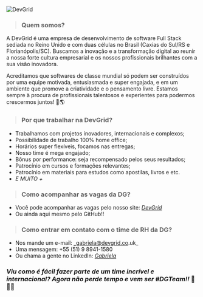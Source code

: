 
![DevGrid](https://media-exp1.licdn.com/dms/image/C4E16AQGQvS2wj0-z8w/profile-displaybackgroundimage-shrink_350_1400/0/1627411351001?e=1633564800&v=beta&t=Pvma4SpsmTjggyx3J-KaIsfSWCjG7z-n7yhuHtD5eRo)

> ### Quem somos?


A DevGrid é uma empresa de desenvolvimento de software Full Stack sediada no Reino Unido e com duas células no Brasil (Caxias do Sul/RS e Florianópolis/SC). Buscamos a inovação e a transformação digital ao reunir a nossa forte cultura empresarial e os nossos profissionais brilhantes com a sua visão inovadora.

Acreditamos que softwares de classe mundial só podem ser construídos por uma equipe motivada, entusiasmada e super engajada, e em um ambiente que promove a criatividade e o pensamento livre.
Estamos sempre à procura de profissionais talentosos e experientes para podermos crescermos juntos! 🚀🌎

> ### Por que trabalhar na DevGrid?

- Trabalhamos com projetos inovadores, internacionais e complexos;
- Possibilidade de trabalho 100% home office;
- Horários super flexíveis, focamos nas entregas;
- Nosso time é mega engajado;
- Bônus por performance: seja recompensado pelos seus resultados;
- Patrocínio em cursos e formações relevantes;
- Patrocínio em materiais para estudos como apostilas, livros e etc.
- _E MUITO +_


> ### Como acompanhar as vagas da DG?

- Você pode acompanhar as vagas pelo nosso site: [_DevGrid_](https://devgrid.recruitee.com/)
- Ou ainda aqui mesmo pelo GitHub!!

> ### Como entrar em contato com o time de RH da DG?

- Nos mande um e-mail: _gabriela@devgrid.co.uk_
- Uma mensagem: +55 (51) 9 8941-1580
- Ou chama a gente no LinkedIn: [_Gabriela_](https://www.linkedin.com/in/gabriela-schulze-aaa6a5139/)

### _Viu como é fácil fazer parte de um time incrível e internacional? Agora não perde tempo e vem ser #DGTeam!!_ 🎯🤘🧡

